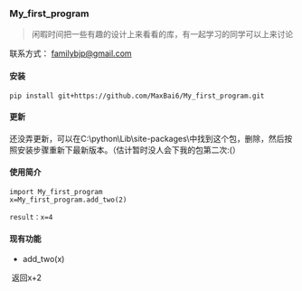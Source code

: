 ### My_first_program

>闲暇时间把一些有趣的设计上来看看的库，有一起学习的同学可以上来讨论

联系方式：
familybjp@gmail.com



#### 安装

```
pip install git+https://github.com/MaxBai6/My_first_program.git
```
#### 更新

还没弄更新，可以在C:\python\Lib\site-packages\中找到这个包，删除，然后按照安装步骤重新下最新版本。（估计暂时没人会下我的包第二次:(）

#### 使用简介

```
import My_first_program
x=My_first_program.add_two(2)

result：x=4
```



#### 现有功能

- add_two(x)

  返回x+2
